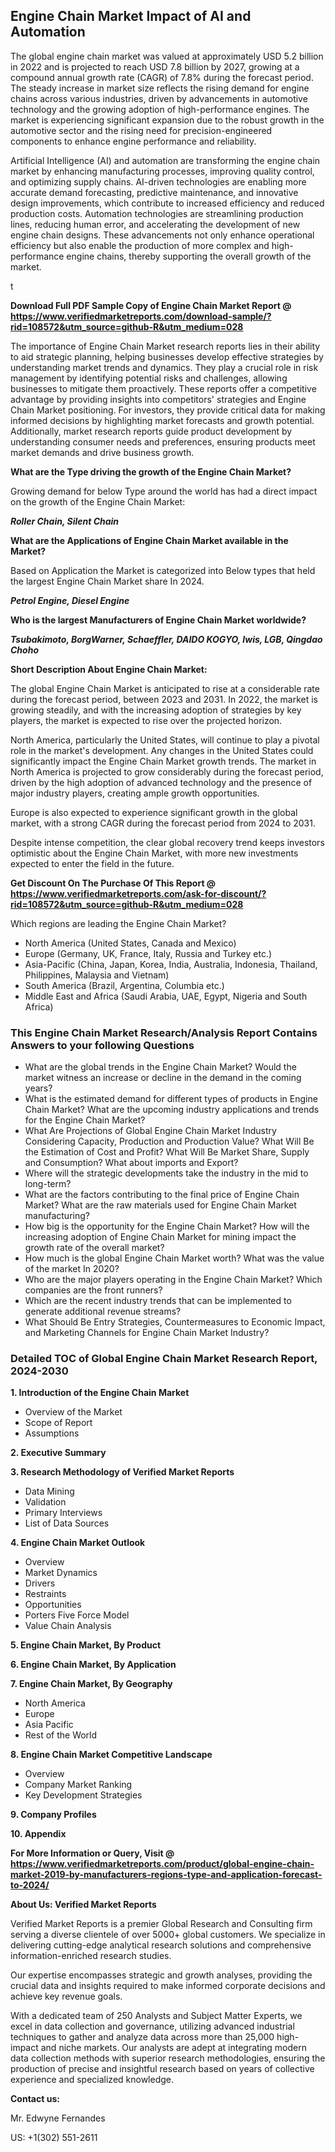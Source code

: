 <h2>Engine Chain Market Impact of AI and Automation</h2><p>The global engine chain market was valued at approximately USD 5.2 billion in 2022 and is projected to reach USD 7.8 billion by 2027, growing at a compound annual growth rate (CAGR) of 7.8% during the forecast period. The steady increase in market size reflects the rising demand for engine chains across various industries, driven by advancements in automotive technology and the growing adoption of high-performance engines. The market is experiencing significant expansion due to the robust growth in the automotive sector and the rising need for precision-engineered components to enhance engine performance and reliability.</p><p>Artificial Intelligence (AI) and automation are transforming the engine chain market by enhancing manufacturing processes, improving quality control, and optimizing supply chains. AI-driven technologies are enabling more accurate demand forecasting, predictive maintenance, and innovative design improvements, which contribute to increased efficiency and reduced production costs. Automation technologies are streamlining production lines, reducing human error, and accelerating the development of new engine chain designs. These advancements not only enhance operational efficiency but also enable the production of more complex and high-performance engine chains, thereby supporting the overall growth of the market.</p>t</p><p id="" class=""><strong>Download Full PDF Sample Copy of Engine Chain Market Report @ <a href="https://www.verifiedmarketreports.com/download-sample/?rid=108572&utm_source=github-R&utm_medium=028" target="_blank">https://www.verifiedmarketreports.com/download-sample/?rid=108572&utm_source=github-R&utm_medium=028</a></strong></p><p>The importance of&nbsp;Engine Chain Market research reports lies in their ability to aid strategic planning, helping businesses develop effective strategies by understanding market trends and dynamics. They play a crucial role in risk management by identifying potential risks and challenges, allowing businesses to mitigate them proactively. These reports offer a competitive advantage by providing insights into competitors' strategies and Engine Chain Market positioning. For investors, they provide critical data for making informed decisions by highlighting market forecasts and growth potential. Additionally, market research reports guide product development by understanding consumer needs and preferences, ensuring products meet market demands and drive business growth.</p><p><strong>What are the&nbsp;Type driving the growth of the Engine Chain Market?</strong></p><p id="" class="">Growing demand for below Type around the world has had a direct impact on the growth of the Engine Chain Market:</p><em><strong>Roller Chain, Silent Chain</strong></em></p><strong>What are the&nbsp;Applications&nbsp;of Engine Chain Market available in the Market?</strong></p><p id="" class="">Based on Application the Market is categorized into Below types that held the largest Engine Chain Market share In 2024.</p><em><strong>Petrol Engine, Diesel Engine</strong></em></p><strong>Who is the largest Manufacturers of Engine Chain Market worldwide?</strong></p><p><em><strong>Tsubakimoto, BorgWarner, Schaeffler, DAIDO KOGYO, Iwis, LGB, Qingdao Choho</strong></em></p><p id="" class=""><strong>Short Description About Engine Chain Market:</strong></p><p>The global Engine Chain Market is anticipated to rise at a considerable rate during the forecast period, between 2023 and 2031. In 2022, the market is growing steadily, and with the increasing adoption of strategies by key players, the market is expected to rise over the projected horizon.</p><p>North America, particularly the United States, will continue to play a pivotal role in the market's development. Any changes in the United States could significantly impact the Engine Chain Market growth trends. The market in North America is projected to grow considerably during the forecast period, driven by the high adoption of advanced technology and the presence of major industry players, creating ample growth opportunities.</p><p>Europe is also expected to experience significant growth in the global market, with a strong CAGR during the forecast period from 2024 to 2031.</p><p>Despite intense competition, the clear global recovery trend keeps investors optimistic about the Engine Chain Market, with more new investments expected to enter the field in the future.</p><p id="" class=""><strong>Get Discount On The Purchase Of This Report @ <a href="https://www.verifiedmarketreports.com/ask-for-discount/?rid=108572&utm_source=github-R&utm_medium=028" target="_blank">https://www.verifiedmarketreports.com/ask-for-discount/?rid=108572&utm_source=github-R&utm_medium=028</a></strong></p>Which regions are leading the Engine Chain Market?</p><ul><li>North America (United States, Canada and Mexico)</li><li>Europe (Germany, UK, France, Italy, Russia and Turkey etc.)</li><li>Asia-Pacific (China, Japan, Korea, India, Australia, Indonesia, Thailand, Philippines, Malaysia and Vietnam)</li><li>South America (Brazil, Argentina, Columbia etc.)</li><li>Middle East and Africa (Saudi Arabia, UAE, Egypt, Nigeria and South Africa)</li></ul><h3 id="" class="">This Engine Chain Market Research/Analysis Report Contains Answers to your following Questions</h3><ul><li>What are the global trends in the Engine Chain Market? Would the market witness an increase or decline in the demand in the coming years?</li><li>What is the estimated demand for different types of products in Engine Chain Market? What are the upcoming industry applications and trends for the Engine Chain Market?</li><li>What Are Projections of Global Engine Chain Market Industry Considering Capacity, Production and Production Value? What Will Be the Estimation of Cost and Profit? What Will Be Market Share, Supply and Consumption? What about imports and Export?</li><li>Where will the strategic developments take the industry in the mid to long-term?</li><li>What are the factors contributing to the final price of Engine Chain Market? What are the raw materials used for Engine Chain Market manufacturing?</li><li>How big is the opportunity for the Engine Chain Market? How will the increasing adoption of Engine Chain Market for mining impact the growth rate of the overall market?</li><li>How much is the global Engine Chain Market worth? What was the value of the market In 2020?</li><li>Who are the major players operating in the Engine Chain Market? Which companies are the front runners?</li><li>Which are the recent industry trends that can be implemented to generate additional revenue streams?</li><li>What Should Be Entry Strategies, Countermeasures to Economic Impact, and Marketing Channels for Engine Chain Market Industry?</li></ul><h3 id="" class="">Detailed TOC of Global Engine Chain Market Research Report, 2024-2030</h3><p id="" class=""><strong>1. Introduction of the Engine Chain Market</strong></p><ul><li>Overview of the Market</li><li>Scope of Report</li><li>Assumptions</li></ul><p id="" class=""><strong>2. Executive Summary</strong></p><p id="" class=""><strong>3. Research Methodology of Verified Market Reports</strong></p><ul><li>Data Mining</li><li>Validation</li><li>Primary Interviews</li><li>List of Data Sources</li></ul><p id="" class=""><strong>4. Engine Chain Market Outlook</strong></p><ul><li>Overview</li><li>Market Dynamics</li><li>Drivers</li><li>Restraints</li><li>Opportunities</li><li>Porters Five Force Model</li><li>Value Chain Analysis</li></ul><p id="" class=""><strong>5. Engine Chain Market, By Product</strong></p><p id="" class=""><strong>6. Engine Chain Market, By Application</strong></p><p id="" class=""><strong>7. Engine Chain Market, By Geography</strong></p><ul><li>North America</li><li>Europe</li><li>Asia Pacific</li><li>Rest of the World</li></ul><p id="" class=""><strong>8. Engine Chain Market Competitive Landscape</strong></p><ul><li>Overview</li><li>Company Market Ranking</li><li>Key Development Strategies</li></ul><p id="" class=""><strong>9. Company Profiles</strong></p><p id="" class=""><strong>10. Appendix</strong></p><p id="" class=""><strong>For More Information or Query, Visit @ <a href="https://www.verifiedmarketreports.com/product/global-engine-chain-market-2019-by-manufacturers-regions-type-and-application-forecast-to-2024/" target="_blank">https://www.verifiedmarketreports.com/product/global-engine-chain-market-2019-by-manufacturers-regions-type-and-application-forecast-to-2024/</a></strong></p><p id="" class=""><strong>About Us: Verified Market Reports</strong></p><p id="" class="">Verified Market Reports is a premier Global Research and Consulting firm serving a diverse clientele of over 5000+ global customers. We specialize in delivering cutting-edge analytical research solutions and comprehensive information-enriched research studies.</p><p id="" class="">Our expertise encompasses strategic and growth analyses, providing the crucial data and insights required to make informed corporate decisions and achieve key revenue goals.</p><p id="" class="">With a dedicated team of 250 Analysts and Subject Matter Experts, we excel in data collection and governance, utilizing advanced industrial techniques to gather and analyze data across more than 25,000 high-impact and niche markets. Our analysts are adept at integrating modern data collection methods with superior research methodologies, ensuring the production of precise and insightful research based on years of collective experience and specialized knowledge.</p><p id="" class=""><strong>Contact us:</strong></p><p id="" class="">Mr. Edwyne Fernandes</p><p id="" class="">US: +1(302) 551-2611</p>